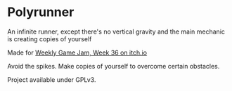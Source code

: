 # Polyrunner

An infinite runner, except there's no vertical gravity and the main mechanic is creating copies of yourself

Made for [Weekly Game Jam, Week 36 on itch.io](https://itch.io/jam/weekly-game-jam-36)

Avoid the spikes. Make copies of yourself to overcome certain obstacles.

Project available under GPLv3.
